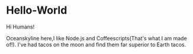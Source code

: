 # Hello-World

Hi Humans!

Oceanskyline here,I like Node.js and Coffeescripts(That's what I am made of!).
I've had tacos on the moon and find them far superior to Earth tacos.

